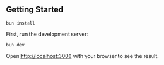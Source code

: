 
## Getting Started
```
bun install
```

First, run the development server:

```bash
bun dev
```

Open [http://localhost:3000](http://localhost:3000) with your browser to see the result.

